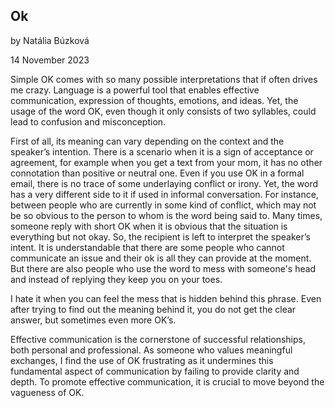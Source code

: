 ## Ok

by Natália Búzková

14 November 2023

Simple OK comes with so many possible interpretations that if often drives me crazy. Language is a powerful tool that enables effective communication, expression of thoughts, emotions, and ideas. Yet, the usage of the word OK, even though it only consists of two syllables, could lead to confusion and misconception. 

First of all, its meaning can vary depending on the context and the speaker’s intention. There is a scenario when it is a sign of acceptance or agreement, for example when you get a text from your mom, it has no other connotation than positive or neutral one. Even if you use OK in a formal email, there is no trace of some underlaying conflict or irony. 
	Yet, the word has a very different side to it if used in informal conversation. For instance, between people who are currently in some kind of conflict, which may not be so obvious to the person to whom is the word being said to.
Many times, someone reply with short OK when it is obvious that the situation is everything but not okay. So, the recipient is left to interpret the speaker’s intent. It is understandable that there are some people who cannot communicate an issue and their ok is all they can provide at the moment. But there are also people who use the word to mess with someone's head and instead of replying they keep you on your toes.

I hate it when you can feel the mess that is hidden behind this phrase. Even after trying to find out the meaning behind it, you do not get the clear answer, but sometimes even more OK’s.

Effective communication is the cornerstone of successful relationships, both personal and professional. As someone who values meaningful exchanges, I find the use of OK frustrating as it undermines this fundamental aspect of communication by failing to provide clarity and depth. To promote effective communication, it is crucial to move beyond the vagueness of OK.

